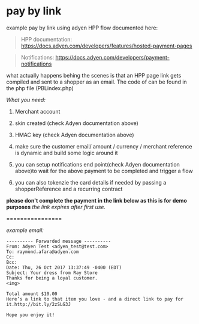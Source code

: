 # pay by link

example pay by link using adyen HPP flow documented here:

> HPP documentation: https://docs.adyen.com/developers/features/hosted-payment-pages

> Notifications: https://docs.adyen.com/developers/payment-notifications

what actually happens behing the scenes is that an HPP page link gets compiled and sent to a shopper as an email. 
The code of can be found in the php file (PBLindex.php)

*What you need:*
1. Merchant account
2. skin created (check Adyen documentation above)
3. HMAC key (check Adyen documentation above)
4. make sure the customer email/ amount / currency / merchant reference is dynamic and build some logic around it
5. you can setup notifications end point(check Adyen documentation above)to wait for the above payment to be completed and trigger a flow

6. you can also tokenzie the card details if needed by passing a shopperReference and a recurring contract



 **please don't complete the payment in the link below as this is for demo purposes**
 *the link expires after first use.*
 
================

*example email:*
```
---------- Forwarded message ----------
From: Adyen Test <adyen_test@test.com>
To: raymond.afara@adyen.com
Cc: 
Bcc: 
Date: Thu, 26 Oct 2017 13:37:49 -0400 (EDT)
Subject: Your dress from Ray Store
Thanks for being a loyal customer.
<img>
	
Total amount $10.00
Here’s a link to that item you love - and a direct link to pay for it.http://bit.ly/2zSLG3J   

Hope you enjoy it!
```
